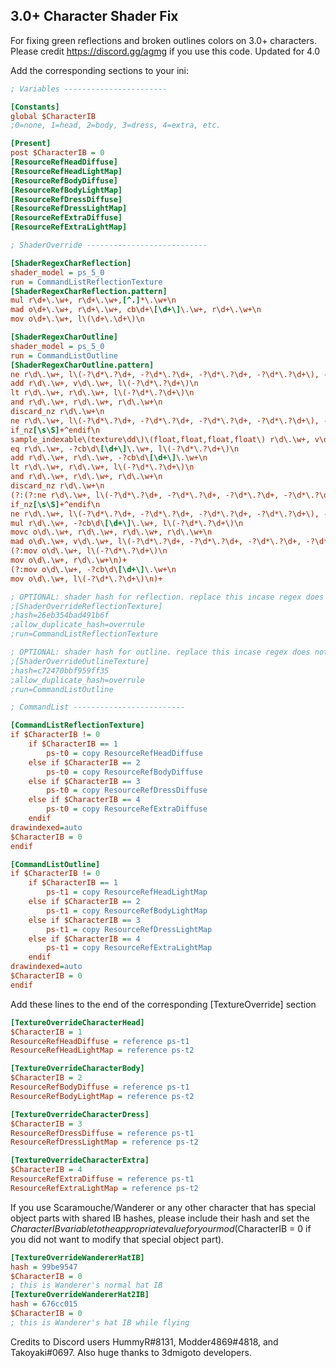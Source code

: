 ## 3.0+ Character Shader Fix

For fixing green reflections and broken outlines colors on 3.0+ characters. Please credit https://discord.gg/agmg if you use this code. Updated for 4.0

Add the corresponding sections to your ini:


```ini
; Variables -----------------------

[Constants]
global $CharacterIB
;0=none, 1=head, 2=body, 3=dress, 4=extra, etc.

[Present]
post $CharacterIB = 0
[ResourceRefHeadDiffuse]
[ResourceRefHeadLightMap]
[ResourceRefBodyDiffuse]
[ResourceRefBodyLightMap]
[ResourceRefDressDiffuse]
[ResourceRefDressLightMap]
[ResourceRefExtraDiffuse]
[ResourceRefExtraLightMap]

; ShaderOverride ---------------------------

[ShaderRegexCharReflection]
shader_model = ps_5_0
run = CommandListReflectionTexture
[ShaderRegexCharReflection.pattern]
mul r\d+\.\w+, r\d+\.\w+,[^.]*\.\w+\n
mad o\d+\.\w+, r\d+\.\w+, cb\d+\[\d+\]\.\w+, r\d+\.\w+\n
mov o\d+\.\w+, l\(\d+\.\d+\)\n

[ShaderRegexCharOutline]
shader_model = ps_5_0
run = CommandListOutline
[ShaderRegexCharOutline.pattern]
ne r\d\.\w+, l\(-?\d*\.?\d+, -?\d*\.?\d+, -?\d*\.?\d+, -?\d*\.?\d+\), -?cb\d\[\d+\]\.\w+\n
add r\d\.\w+, v\d\.\w+, l\(-?\d*\.?\d+\)\n
lt r\d\.\w+, r\d\.\w+, l\(-?\d*\.?\d+\)\n
and r\d\.\w+, r\d\.\w+, r\d\.\w+\n
discard_nz r\d\.\w+\n
ne r\d\.\w+, l\(-?\d*\.?\d+, -?\d*\.?\d+, -?\d*\.?\d+, -?\d*\.?\d+\), -?cb\d\[\d+\]\.\w+\n
if_nz[\s\S]+^endif\n
sample_indexable\(texture\dd\)\(float,float,float,float\) r\d\.\w+, v\d\.\w+, t\d\.\w+, s\d\n
eq r\d\.\w+, -?cb\d\[\d+\]\.\w+, l\(-?\d*\.?\d+\)\n
add r\d\.\w+, r\d\.\w+, -?cb\d\[\d+\]\.\w+\n
lt r\d\.\w+, r\d\.\w+, l\(-?\d*\.?\d+\)\n
and r\d\.\w+, r\d\.\w+, r\d\.\w+\n
discard_nz r\d\.\w+\n
(?:(?:ne r\d\.\w+, l\(-?\d*\.?\d+, -?\d*\.?\d+, -?\d*\.?\d+, -?\d*\.?\d+\), -?cb\d\[\d+\]\.\w+\n)+(?:or r\d\.\w+, r\d\.\w+, r\d\.\w+\n)*)+
if_nz[\s\S]+^endif\n
ne r\d\.\w+, l\(-?\d*\.?\d+, -?\d*\.?\d+, -?\d*\.?\d+, -?\d*\.?\d+\), -?cb\d\[\d+\]\.\w+\n
mul r\d\.\w+, -?cb\d\[\d+\]\.\w+, l\(-?\d*\.?\d+\)\n
movc o\d\.\w+, r\d\.\w+, r\d\.\w+, r\d\.\w+\n
mad o\d\.\w+, v\d\.\w+, l\(-?\d*\.?\d+, -?\d*\.?\d+, -?\d*\.?\d+, -?\d*\.?\d+\), l\(-?\d*\.?\d+, -?\d*\.?\d+, -?\d*\.?\d+, -?\d*\.?\d+\)\n
(?:mov o\d\.\w+, l\(-?\d*\.?\d+\)\n
mov o\d\.\w+, r\d\.\w+\n)+
(?:mov o\d\.\w+, -?cb\d\[\d+\]\.\w+\n
mov o\d\.\w+, l\(-?\d*\.?\d+\)\n)+

; OPTIONAL: shader hash for reflection. replace this incase regex does not work.
;[ShaderOverrideReflectionTexture]
;hash=26eb354bad491b6f
;allow_duplicate_hash=overrule
;run=CommandListReflectionTexture

; OPTIONAL: shader hash for outline. replace this incase regex does not work.
;[ShaderOverrideOutlineTexture]
;hash=c72470bbf959ff35
;allow_duplicate_hash=overrule
;run=CommandListOutline

; CommandList -------------------------

[CommandListReflectionTexture]
if $CharacterIB != 0
    if $CharacterIB == 1
        ps-t0 = copy ResourceRefHeadDiffuse
    else if $CharacterIB == 2
        ps-t0 = copy ResourceRefBodyDiffuse
    else if $CharacterIB == 3
        ps-t0 = copy ResourceRefDressDiffuse
    else if $CharacterIB == 4
        ps-t0 = copy ResourceRefExtraDiffuse    
    endif
drawindexed=auto
$CharacterIB = 0
endif

[CommandListOutline]
if $CharacterIB != 0
    if $CharacterIB == 1
        ps-t1 = copy ResourceRefHeadLightMap
    else if $CharacterIB == 2
        ps-t1 = copy ResourceRefBodyLightMap
    else if $CharacterIB == 3
        ps-t1 = copy ResourceRefDressLightMap
    else if $CharacterIB == 4
        ps-t1 = copy ResourceRefExtraLightMap
    endif
drawindexed=auto
$CharacterIB = 0
endif
```

Add these lines to the end of the corresponding [TextureOverride] section
```ini
[TextureOverrideCharacterHead]
$CharacterIB = 1
ResourceRefHeadDiffuse = reference ps-t1
ResourceRefHeadLightMap = reference ps-t2

[TextureOverrideCharacterBody]
$CharacterIB = 2
ResourceRefBodyDiffuse = reference ps-t1
ResourceRefBodyLightMap = reference ps-t2

[TextureOverrideCharacterDress]
$CharacterIB = 3
ResourceRefDressDiffuse = reference ps-t1
ResourceRefDressLightMap = reference ps-t2

[TextureOverrideCharacterExtra]
$CharacterIB = 4
ResourceRefExtraDiffuse = reference ps-t1
ResourceRefExtraLightMap = reference ps-t2
```

If you use Scaramouche/Wanderer or any other character that has special object parts with shared IB hashes, please include their hash and set the $CharacterIB variable to the appropriate value for your mod ($CharacterIB = 0 if you did not want to modify that special object part).
```ini
[TextureOverrideWandererHatIB]
hash = 99be9547
$CharacterIB = 0
; this is Wanderer's normal hat IB
[TextureOverrideWandererHat2IB]
hash = 676cc015
$CharacterIB = 0
; this is Wanderer's hat IB while flying
```
Credits to Discord users HummyR#8131, Modder4869#4818, and Takoyaki#0697.
Also huge thanks to 3dmigoto developers.
